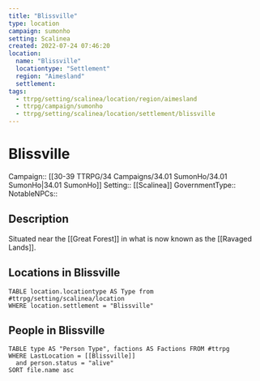 ```yaml
---
title: "Blissville"
type: location
campaign: sumonho
setting: Scalinea
created: 2022-07-24 07:46:20
location:
  name: "Blissville"
  locationtype: "Settlement"
  region: "Aimesland"
  settlement: 
tags:
  - ttrpg/setting/scalinea/location/region/aimesland
  - ttrpg/campaign/sumonho
  - ttrpg/setting/scalinea/location/settlement/blissville
---
```

# Blissville

Campaign:: [[30-39 TTRPG/34 Campaigns/34.01 SumonHo/34.01 SumonHo|34.01 SumonHo]]
Setting:: [[Scalinea]]
GovernmentType::
NotableNPCs::

## Description

Situated near the [[Great Forest]] in what is now known as the [[Ravaged Lands]].


## Locations in Blissville
```dataview
TABLE location.locationtype AS Type from #ttrpg/setting/scalinea/location
WHERE location.settlement = "Blissville"
```

## People in Blissville

```dataview
TABLE type AS "Person Type", factions AS Factions FROM #ttrpg 
WHERE LastLocation = [[Blissville]]
  and person.status = "alive"
SORT file.name asc
```



